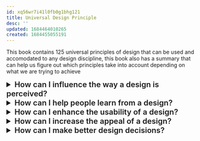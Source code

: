 ```yaml
---
id: xq56wr7i41l0fb0g1bhg121
title: Universal Design Principle
desc: ''
updated: 1684464010265
created: 1684455055191
---
```


This book contains 125 universal principles of design that can be used and accomodated to any design discipline, this book also has a summary that can help us figure out which principles take into account depending on what we are trying to achieve

<details>
  <summary style="font-size: 20px; font-weight:600">How can I influence the
way a design is perceived?</summary>

* Affordance
* Alignment
* Anthromorphic Form
* Closure
* Color
* Common Fate
* Consistency
* Constancy
* Contour Bias
* Face-ism Ratio
* Figure-Ground Relationship
* Five Hat Racks
* Good Continuation
* Gutenberg Diagram
* Highlighting
* Horror Vacui
* Iconic Representation
* Inattentional Blindness
* Interference Effects
* Law of Prägnanz
* Layering
* Legibility
* Mapping
* Orientation Sensitivity
* Priming
* Proximity
* Red Effect
* Signal-to-Noise Ratio
* Threat Detection
* Three-Dimensional Projection
* Top-Down Lighting Bias
* Uniform Connectedness
* Visibility
* Visuospacial Resonance

</details>

<details>
  <summary style="font-size: 20px; font-weight:600">How can I help people
learn from a design?</summary>

* Accessibility
* Advance Organizer
* Biophilia Effect
* Cathedral Effect
* Chunking
* Classical Conditioning
* Comparison
* Depth of Processing
* Exposure Effect
* Forgiveness
* Garbage In–Garbage Out
* Hierarchy
* Immersion
* Interference Effects
* Inverted Pyramid
* Layering
* Legibility
* Mental Model
* Mnemonic Device
* Operant Conditioning
* Performance Load
* Picture Superiority Effect
* Progressive Disclosure
* Readability
* Recognition Over Recall
* Rosetta Stone
* Serial Position Effects
* Shaping
* Signal-to-Noise Ratio
* Stickiness
* Storytelling
* von Restorff Effect

</details>

<details>
  <summary style="font-size: 20px; font-weight:600">How can I enhance the
usability of a design?</summary>

* 80/20 Rule
* Accessibility
* Aesthetic-Usability Effect
* Affordance
* Confirmation
* Consistency
* Constraint
* Control
* Cost-Benefit
* Desire Line
* Entry Point
* Errors
* Fitts’ Law
* Forgiveness
* Freeze-Flight-Fight-Forfeit
* Hick’s Law
* Hierarchy
* Iconic Representation
* Immersion
* Interference Effects
* Inverted Pyramid
* Layering
* Mapping
* Mental Model
* Mimicry
* Nudge
* Performance Load
* Personas
* Progressive Disclosure
* Readability
* Recognition Over Recall
* Signal-to-Noise Ratio
* Visibility
* Wayfinding

</details>

<details>
  <summary style="font-size: 20px; font-weight:600">How can I increase the
appeal of a design?</summary>

* Aesthetic-Usability Effect
* Alignment
* Anthromorphic Form
* Archetypes
* Area Alignment
* Attractiveness Bias
* Baby-Face Bias
* Classical Conditioning
* Cognitive Dissonance
* Color
* Defensible Space
* Entry Point
* Exposure Effect
* Face-ism Ratio
* Fibonacci Sequence
* Framing
* Golden Ratio
* Hunter-Nurturer Fixations
* Mimicry
* Most Average Facial
* Appearance Effect
* Operant Conditioning
* Propositional Density
* Prospect-Refuge
* Red Effect
* Rule of Thirds
* Savanna Preference
* Scarcity
* Self-Similarity
* Signal-to-Noise Ratio
* Similarity
* Stickiness
* Storytelling
* Symmetry
* Top-Down Lighting Bias
* Uncanny Valley
* Veblen Effect
* Wabi-Sabi
* Waist-to-Hip Ratio

</details>

<details>
  <summary style="font-size: 20px; font-weight:600">How can I make better
design decisions?</summary>

* 80/20 Rule
* Accessibility
* Comparison
* Convergence
* Cost-Benefit
* Design by Committee
* Development Cycle
* Errors
* Expectation Effect
* Factor of Safety
* Feedback Loop
* Flexibility-Usability Tradeoff
* Form Follows Function
* Freeze-Flight-Fight-Forfeit
* Garbage In–Garbage Out
* Hierarchy of Needs
* Iteration
* Life Cycle
* Modularity
* Most Advanced Yet Acceptable
* Normal Distribution
* Not Invented Here
* Ockham’s Razor
* Performance Versus Preference
* Personas
* Prototyping
* Redundancy
* Satisficing
* Scaling Fallacy
* Structural Forms
* Uncertainty Principle
* Weakest Link

</details>

